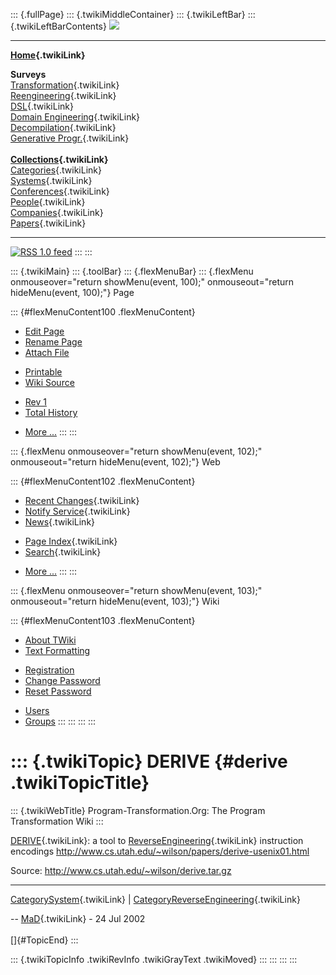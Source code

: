 ::: {.fullPage}
::: {.twikiMiddleContainer}
::: {.twikiLeftBar}
::: {.twikiLeftBarContents}
![](../pub/transformation.gif)

------------------------------------------------------------------------

**[Home](WebHome){.twikiLink}**

**Surveys**\
[Transformation](ProgramTransformation){.twikiLink}\
[Reengineering](ReengineeringWiki){.twikiLink}\
[DSL](DomainSpecificLanguages){.twikiLink}\
[Domain Engineering](DomainEngineering){.twikiLink}\
[Decompilation](DeCompilation){.twikiLink}\
[Generative Progr.](GenerativeProgrammingWiki){.twikiLink}\
\
**[Collections](CategoryCollection){.twikiLink}**\
[Categories](CategoryCategory){.twikiLink}\
[Systems](TransformationSystems){.twikiLink}\
[Conferences](TransformationConferences){.twikiLink}\
[People](TransformationPeople){.twikiLink}\
[Companies](TransformationCompanies){.twikiLink}\
[Papers](CategoryPaper){.twikiLink}

------------------------------------------------------------------------

[![](../pub/rss.gif "RSS 1.0 feed")](WebRss@skin=rss)
:::
:::

::: {.twikiMain}
::: {.toolBar}
::: {.flexMenuBar}
::: {.flexMenu onmouseover="return showMenu(event, 100);" onmouseout="return hideMenu(event, 100);"}
Page

::: {#flexMenuContent100 .flexMenuContent}
-   [Edit
    Page](http://www.program-transformation.org/edit/Transform/DERIVE?t=1536826319)
-   [Rename
    Page](http://www.program-transformation.org/rename/Transform/DERIVE)
-   [Attach
    File](http://www.program-transformation.org/attach/Transform/DERIVE)

<!-- -->

-   [Printable](http://www.program-transformation.org/view/Transform/DERIVE?skin=print.pattern)
-   [Wiki
    Source](http://www.program-transformation.org/view/Transform/DERIVE?skin=text&raw=on&contenttype=text/plain)

<!-- -->

-   [Rev
    1](http://www.program-transformation.org/view/Transform/DERIVE?rev=1.1)
-   [Total
    History](http://www.program-transformation.org/rdiff/Transform/DERIVE)

<!-- -->

-   [More
    \...](http://www.program-transformation.org/oops/Transform/DERIVE?template=oopsmore&param1=1.1&param2=1.1)
:::
:::

::: {.flexMenu onmouseover="return showMenu(event, 102);" onmouseout="return hideMenu(event, 102);"}
Web

::: {#flexMenuContent102 .flexMenuContent}
-   [Recent Changes](WebChanges){.twikiLink}
-   [Notify Service](WebNotify){.twikiLink}
-   [News](WebNews){.twikiLink}

<!-- -->

-   [Page Index](WebIndex){.twikiLink}
-   [Search](WebSearch){.twikiLink}

<!-- -->

-   [More
    \...](http://www.program-transformation.org/oops/Transform/DERIVE?template=oopsmore&param1=1.1&param2=1.1)
:::
:::

::: {.flexMenu onmouseover="return showMenu(event, 103);" onmouseout="return hideMenu(event, 103);"}
Wiki

::: {#flexMenuContent103 .flexMenuContent}
-   [About
    TWiki](http://www.program-transformation.org/view/TWiki/WebHome)
-   [Text
    Formatting](http://www.program-transformation.org/view/TWiki/TextFormattingRules)

<!-- -->

-   [Registration](http://www.program-transformation.org/view/TWiki/TWikiRegistration)
-   [Change
    Password](http://www.program-transformation.org/view/TWiki/ChangePassword)
-   [Reset
    Password](http://www.program-transformation.org/view/TWiki/ResetPassword)

<!-- -->

-   [Users](http://www.program-transformation.org/view/Main/TWikiUsers)
-   [Groups](http://www.program-transformation.org/view/Main/TWikiGroups)
:::
:::
:::
:::

::: {.twikiTopic}
DERIVE {#derive .twikiTopicTitle}
======

::: {.twikiWebTitle}
Program-Transformation.Org: The Program Transformation Wiki
:::

[DERIVE](DERIVE){.twikiLink}: a tool to
[ReverseEngineering](ReverseEngineering){.twikiLink} instruction
encodings <http://www.cs.utah.edu/~wilson/papers/derive-usenix01.html>

Source: <http://www.cs.utah.edu/~wilson/derive.tar.gz>

------------------------------------------------------------------------

[CategorySystem](CategorySystem){.twikiLink} \|
[CategoryReverseEngineering](CategoryReverseEngineering){.twikiLink}

\-- [MaD](../Main/MaD){.twikiLink} - 24 Jul 2002\
\
[]{#TopicEnd}
:::

::: {.twikiTopicInfo .twikiRevInfo .twikiGrayText .twikiMoved}
:::
:::
:::
:::
